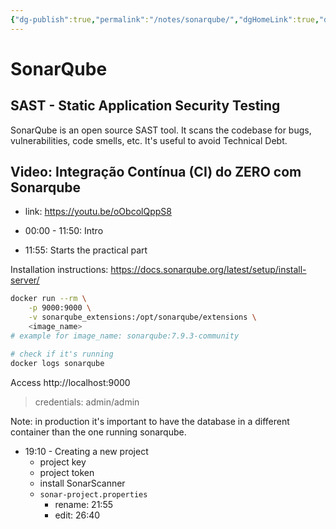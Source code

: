 ```yaml
---
{"dg-publish":true,"permalink":"/notes/sonarqube/","dgHomeLink":true,"dgPassFrontmatter":false}
---
```


# SonarQube

## SAST - Static Application Security Testing

SonarQube is an open source SAST tool. It scans the codebase for bugs, vulnerabilities, code smells, etc. It's useful to avoid Technical Debt.

## Video: Integração Contínua (CI) do ZERO com Sonarqube

- link: <https://youtu.be/oObcolQppS8>

- 00:00 - 11:50: Intro
- 11:55: Starts the practical part

Installation instructions: <https://docs.sonarqube.org/latest/setup/install-server/>
```sh
docker run --rm \
    -p 9000:9000 \
    -v sonarqube_extensions:/opt/sonarqube/extensions \
    <image_name>
# example for image_name: sonarqube:7.9.3-community

# check if it's running
docker logs sonarqube
```

Access http://localhost:9000

> credentials: admin/admin

Note: in production it's important to have the database in a different container than the one running sonarqube.

- 19:10 - Creating a new project
    - project key
    - project token
    - install SonarScanner
    - `sonar-project.properties`
        - rename: 21:55
        - edit: 26:40

